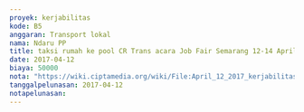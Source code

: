 ```yaml
---
proyek: kerjabilitas
kode: B5
anggaran: Transport lokal
nama: Ndaru PP
title: taksi rumah ke pool CR Trans acara Job Fair Semarang 12-14 April 2017
date: 2017-04-12
biaya: 50000
nota: "https://wiki.ciptamedia.org/wiki/File:April_12_2017_kerjabilitas_B5_taksi_rumah_crTrans_ndaru738.jpg"
tanggalpelunasan: 2017-04-12
notapelunasan:
---
```

